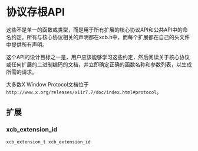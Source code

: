 # 协议存根API

这些不是单一的函数或类型，而是用于所有扩展的核心协议API和公共API中的命名约定。所有与核心协议相关的声明都在xcb.h中，而每个扩展都在自己的头文件中提供所有声明。

这个API的设计目标之一是，用户应该能够学习这些约定，然后阅读关于核心协议或任何扩展的二进制编码的文档，并立即确定正确的函数名称和参数列表，以生成所需的请求。

大多数X Window Protocol文档位于 `http://www.x.org/releases/x11r7.7/doc/index.html#protocol`。

## 扩展

### xcb_extension_id

```
xcb_extension_t xcb_extension_id
```


